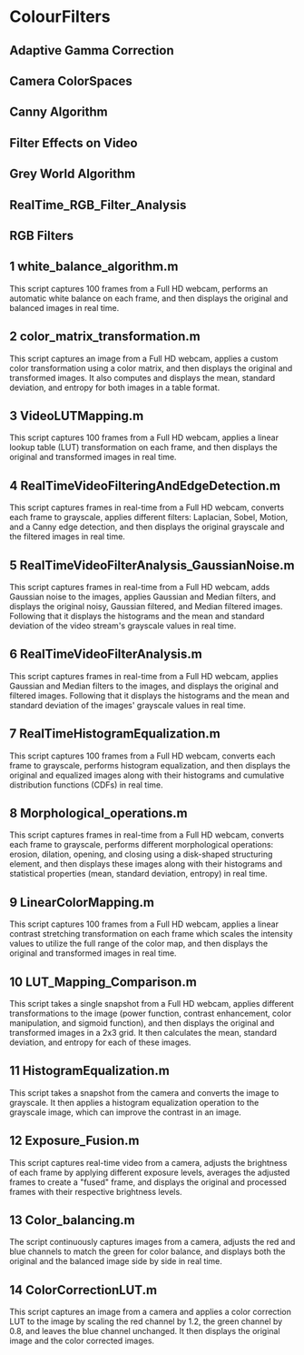 # ColourFilters

## Adaptive Gamma Correction

## Camera ColorSpaces
 
## Canny Algorithm

## Filter Effects on Video

## Grey World Algorithm

## RealTime_RGB_Filter_Analysis

## RGB Filters 

## 1 white_balance_algorithm.m 

This script captures 100 frames from a Full HD webcam, performs an automatic white balance on each frame, and then displays the original and balanced images in real time.

## 2 color_matrix_transformation.m

This script captures an image from a Full HD webcam, applies a custom color transformation using a color matrix, and then displays the original and transformed images. It also computes and displays the mean, standard deviation, and entropy for both images in a table format.

## 3 VideoLUTMapping.m

This script captures 100 frames from a Full HD webcam, applies a linear lookup table (LUT) transformation on each frame, and then displays the original and transformed images in real time.

## 4 RealTimeVideoFilteringAndEdgeDetection.m

This script captures frames in real-time from a Full HD webcam, converts each frame to grayscale, applies different filters: Laplacian, Sobel, Motion, and a Canny edge detection, and then displays the original grayscale and the filtered images in real time.

## 5 RealTimeVideoFilterAnalysis_GaussianNoise.m

This script captures frames in real-time from a Full HD webcam, adds Gaussian noise to the images, applies Gaussian and Median filters, and displays the original noisy, Gaussian filtered, and Median filtered images. Following that it displays the histograms and the mean and standard deviation of the video stream's grayscale values in real time. 

## 6 RealTimeVideoFilterAnalysis.m

This script captures frames in real-time from a Full HD webcam, applies Gaussian and Median filters to the images, and displays the original and filtered images. Following that it displays the histograms and the mean and standard deviation of the images' grayscale values in real time.

## 7 RealTimeHistogramEqualization.m

This script captures 100 frames from a Full HD webcam, converts each frame to grayscale, performs histogram equalization, and then displays the original and equalized images along with their histograms and cumulative distribution functions (CDFs) in real time.

## 8 Morphological_operations.m 

This script captures frames in real-time from a Full HD webcam, converts each frame to grayscale, performs different morphological operations: erosion, dilation, opening, and closing using a disk-shaped structuring element, and then displays these images along with their histograms and statistical properties (mean, standard deviation, entropy) in real time.

## 9 LinearColorMapping.m 

This script captures 100 frames from a Full HD webcam, applies a linear contrast stretching transformation on each frame which scales the intensity values to utilize the full range of the color map, and then displays the original and transformed images in real time.

## 10 LUT_Mapping_Comparison.m

This script takes a single snapshot from a Full HD webcam, applies different transformations to the image (power function, contrast enhancement, color manipulation, and sigmoid function), and then displays the original and transformed images in a 2x3 grid. It then calculates the mean, standard deviation, and entropy for each of these images. 

## 11 HistogramEqualization.m

This script takes a snapshot from the camera and converts the image to grayscale. It then applies a histogram equalization operation to the grayscale image, which can improve the contrast in an image. 

## 12 Exposure_Fusion.m 

This script captures real-time video from a camera, adjusts the brightness of each frame by applying different exposure levels, averages the adjusted frames to create a "fused" frame, and displays the original and processed frames with their respective brightness levels.

## 13 Color_balancing.m

The script continuously captures images from a camera, adjusts the red and blue channels to match the green for color balance, and displays both the original and the balanced image side by side in real time.

## 14 ColorCorrectionLUT.m

This script captures an image from a camera and applies a color correction LUT to the image by scaling the red channel by 1.2, the green channel by 0.8, and leaves the blue channel unchanged. It then displays the original image and the color corrected images.















































